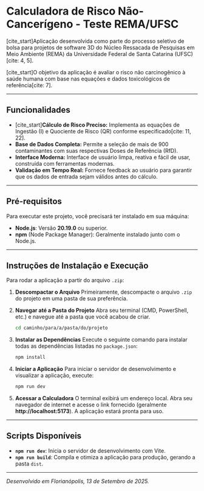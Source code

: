 # Calculadora de Risco Não-Cancerígeno - Teste REMA/UFSC

[cite_start]Aplicação desenvolvida como parte do processo seletivo de bolsa para projetos de software 3D do Núcleo Ressacada de Pesquisas em Meio Ambiente (REMA) da Universidade Federal de Santa Catarina (UFSC)[cite: 4, 5].

[cite_start]O objetivo da aplicação é avaliar o risco não carcinogênico à saúde humana com base nas equações e dados toxicológicos de referência[cite: 7].

---

## Funcionalidades

* [cite_start]**Cálculo de Risco Preciso:** Implementa as equações de Ingestão (I) e Quociente de Risco (QR) conforme especificado[cite: 11, 22].
* **Base de Dados Completa:** Permite a seleção de mais de 900 contaminantes com suas respectivas Doses de Referência (RfD).
* **Interface Moderna:** Interface de usuário limpa, reativa e fácil de usar, construída com ferramentas modernas.
* **Validação em Tempo Real:** Fornece feedback ao usuário para garantir que os dados de entrada sejam válidos antes do cálculo.

---

## Pré-requisitos

Para executar este projeto, você precisará ter instalado em sua máquina:

* **Node.js**: Versão **20.19.0** ou superior.
* **npm** (Node Package Manager): Geralmente instalado junto com o Node.js.

---

## Instruções de Instalação e Execução

Para rodar a aplicação a partir do arquivo `.zip`:

1.  **Descompactar o Arquivo**
    Primeiramente, descompacte o arquivo `.zip` do projeto em uma pasta de sua preferência.

2.  **Navegar até a Pasta do Projeto**
    Abra seu terminal (CMD, PowerShell, etc.) e navegue até a pasta que você acabou de criar.
    ```bash
    cd caminho/para/a/pasta/do/projeto
    ```

3.  **Instalar as Dependências**
    Execute o seguinte comando para instalar todas as dependências listadas no `package.json`:
    ```bash
    npm install
    ```

4.  **Iniciar a Aplicação**
    Para iniciar o servidor de desenvolvimento e visualizar a aplicação, execute:
    ```bash
    npm run dev
    ```

5.  **Acessar a Calculadora**
    O terminal exibirá um endereço local. Abra seu navegador de internet e acesse o link fornecido (geralmente **http://localhost:5173**). A aplicação estará pronta para uso.

---

## Scripts Disponíveis

* **`npm run dev`**: Inicia o servidor de desenvolvimento com Vite.
* **`npm run build`**: Compila e otimiza a aplicação para produção, gerando a pasta `dist`.


---
*Desenvolvido em Florianópolis, 13 de Setembro de 2025.*